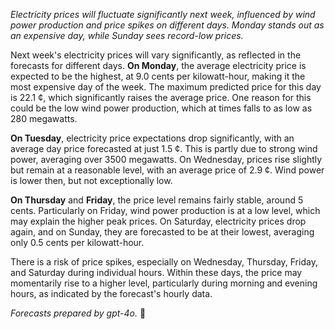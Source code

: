 *Electricity prices will fluctuate significantly next week, influenced by wind power production and price spikes on different days. Monday stands out as an expensive day, while Sunday sees record-low prices.*

Next week's electricity prices will vary significantly, as reflected in the forecasts for different days. **On Monday**, the average electricity price is expected to be the highest, at 9.0 cents per kilowatt-hour, making it the most expensive day of the week. The maximum predicted price for this day is 22.1 ¢, which significantly raises the average price. One reason for this could be the low wind power production, which at times falls to as low as 280 megawatts.

**On Tuesday**, electricity price expectations drop significantly, with an average day price forecasted at just 1.5 ¢. This is partly due to strong wind power, averaging over 3500 megawatts. On Wednesday, prices rise slightly but remain at a reasonable level, with an average price of 2.9 ¢. Wind power is lower then, but not exceptionally low.

**On Thursday** and **Friday**, the price level remains fairly stable, around 5 cents. Particularly on Friday, wind power production is at a low level, which may explain the higher peak prices. On Saturday, electricity prices drop again, and on Sunday, they are forecasted to be at their lowest, averaging only 0.5 cents per kilowatt-hour.

There is a risk of price spikes, especially on Wednesday, Thursday, Friday, and Saturday during individual hours. Within these days, the price may momentarily rise to a higher level, particularly during morning and evening hours, as indicated by the forecast's hourly data.

*Forecasts prepared by gpt-4o.* 🔮
